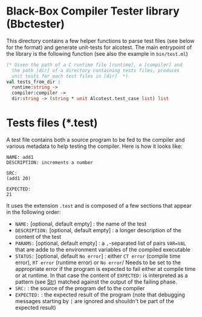 # Black-Box Compiler Tester library (Bbctester)

This directory contains a few helper functions to parse test files (see below for the format) and generate unit-tests for alcotest. The main entrypoint of the library is the following function (see also the example in `bin/test.ml`)

```ocaml
(* Given the path of a C runtime file [runtime], a [compiler] and
  the path [dir] of a directory containing tests files, produces 
  unit tests for each test files in [dir]  *)
val tests_from_dir : 
  runtime:string ->
  compiler:compiler ->
  dir:string -> (string * unit Alcotest.test_case list) list

```


# Tests files (*.test)

A test file contains both a source program to be fed to the compiler and various metadata to help testing the compiler.
Here is how it looks like:
```
NAME: add1
DESCRIPTION: increments a number

SRC:
(add1 20)

EXPECTED:
21
```


It uses the extension `.test` and is composed of a few sections that appear in the following order:
- `NAME:` [optional, default empty] : the name of the test
- `DESCRIPTION:` [optional, default empty] : a longer description of the content of the test
- `PARAMS:` [optional, default empty] : a `,`-separated list of pairs `VAR=VAL` that are adde to the environment variables of the compiled executable
- `STATUS:` [optional, default `No error`] : either `CT error` (compile time error), `RT error` (runtime error) or `No error`/ Needs to be set to the appropriate error if the program is expected to fail either at compile time or at runtime. In that case the content of `EXPECTED:` is interpreted as a pattern (see [Str](https://caml.inria.fr/pub/docs/manual-ocaml/libref/Str.html)) matched against the output of the failing phase.
- `SRC:` : the source of the program def to the compiler
- `EXPECTED:` : the expected result of the program (note that debugging messages starting by `|` are ignored and shouldn't be part of the expected result) 